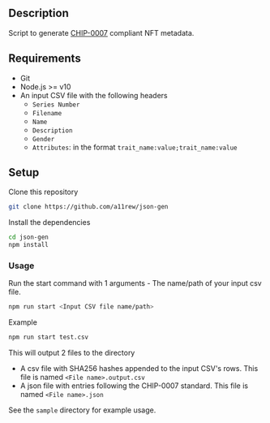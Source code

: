 ## Description

Script to generate [CHIP-0007](https://github.com/Chia-Network/chips/blob/main/assets/chip-0007/schema.json) compliant NFT metadata.

## Requirements

- Git
- Node.js >= v10
- An input CSV file with the following headers
  - `Series Number`
  - `Filename`
  - `Name`
  - `Description`
  - `Gender`
  - `Attributes`: in the format `trait_name:value;trait_name:value`

## Setup

Clone this repository

```bash
git clone https://github.com/a11rew/json-gen
```

Install the dependencies

```bash
cd json-gen
npm install
```

### Usage

Run the start command with 1 arguments - The name/path of your input csv file.

```bash
npm run start <Input CSV file name/path>
```

Example

```bash
npm run start test.csv
```

This will output 2 files to the directory

- A csv file with SHA256 hashes appended to the input CSV's rows. This file is named `<File name>.output.csv`
- A json file with entries following the CHIP-0007 standard. This file is named `<File name>.json`

See the `sample` directory for example usage.
